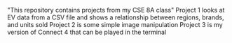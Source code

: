 "This repository contains projects from my CSE 8A class"
Project 1 looks at EV data from a CSV file and shows a relationship between regions, brands, and units sold
Project 2 is some simple image manipulation
Project 3 is my version of Connect 4 that can be played in the terminal
